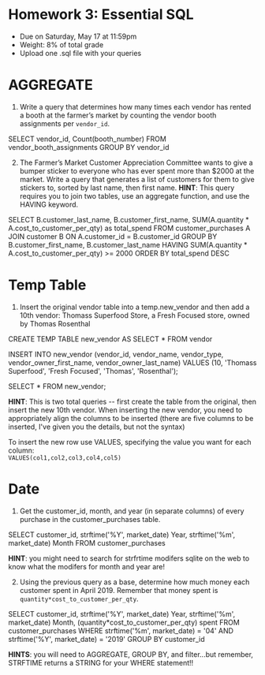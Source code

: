 # Homework 3: Essential SQL

-  	Due on Saturday, May 17 at 11:59pm
-  	Weight: 8% of total grade
-  	Upload one .sql file with your queries

# AGGREGATE
1. Write a query that determines how many times each vendor has rented a booth at the farmer’s market by counting the vendor booth assignments per `vendor_id`.

SELECT vendor_id, Count(booth_number)
FROM vendor_booth_assignments
GROUP BY vendor_id

2. The Farmer’s Market Customer Appreciation Committee wants to give a bumper sticker to everyone who has ever spent more than $2000 at the market. Write a query that generates a list of customers for them to give stickers to, sorted by last name, then first name. 
**HINT**: This query requires you to join two tables, use an aggregate function, and use the HAVING keyword.

SELECT B.customer_last_name, B.customer_first_name,  SUM(A.quantity * A.cost_to_customer_per_qty) as total_spend
FROM customer_purchases A
JOIN customer B ON A.customer_id = B.customer_id
GROUP BY B.customer_first_name, B.customer_last_name
HAVING SUM(A.quantity * A.cost_to_customer_per_qty) >= 2000
ORDER BY total_spend DESC

# Temp Table
1. Insert the original vendor table into a temp.new_vendor and then add a 10th vendor: Thomass Superfood Store, a Fresh Focused store, owned by Thomas Rosenthal

CREATE TEMP TABLE new_vendor AS
SELECT *
FROM vendor

INSERT INTO new_vendor (vendor_id, vendor_name, vendor_type, vendor_owner_first_name, vendor_owner_last_name)
VALUES (10, 'Thomass Superfood', 'Fresh Focused', 'Thomas', 'Rosenthal');

SELECT * FROM new_vendor;

**HINT**: This is two total queries -- first create the table from the original, then insert the new 10th vendor. When inserting the new vendor, you need to appropriately align the columns to be inserted (there are five columns to be inserted, I've given you the details, but not the syntax)

To insert the new row use VALUES, specifying the value you want for each column:  
`VALUES(col1,col2,col3,col4,col5)`

# Date
1. Get the customer_id, month, and year (in separate columns) of every purchase in the customer_purchases table.

SELECT customer_id, strftime('%Y', market_date) Year, strftime('%m', market_date) Month
FROM customer_purchases


**HINT**: you might need to search for strfrtime modifers sqlite on the web to know what the modifers for month and year are!

2. Using the previous query as a base, determine how much money each customer spent in April 2019. Remember that money spent is `quantity*cost_to_customer_per_qty`.

SELECT customer_id, strftime('%Y', market_date) Year, strftime('%m', market_date) Month, (quantity*cost_to_customer_per_qty) spent
FROM customer_purchases
WHERE strftime('%m', market_date) = '04' AND strftime('%Y', market_date) = '2019'
GROUP BY customer_id

**HINTS**: you will need to AGGREGATE, GROUP BY, and filter...but remember, STRFTIME returns a STRING for your WHERE statement!!

